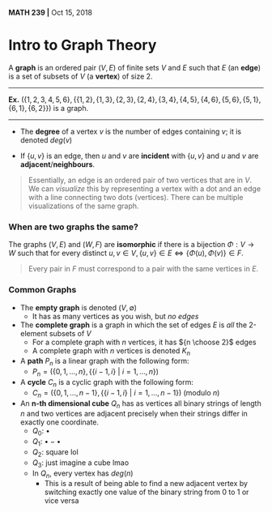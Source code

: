 __MATH 239 |__ Oct 15, 2018

# Intro to Graph Theory

A __graph__ is an ordered pair $(V, E)$ of finite sets $V$ and $E$ such that $E$ (an __edge__) is a set of subsets of $V$ (a __vertex__) of size 2.

------

__Ex.__ $(\{1, 2, 3, 4, 5, 6\}, \{\{1, 2\}, \{1, 3\}, \{2, 3\}, \{2, 4\}, \{3, 4\}, \{4, 5\}, \{4, 6\}, \{5, 6\}, \{5, 1\}, \{6, 1\}, \{6, 2\}\})$ is a graph.

------

- The __degree__ of a vertex $v$ is the number of edges containing $v$; it is denoted $deg(v)$

- If $\{u, v\}$ is an edge, then $u$ and $v$ are __incident__ with $\{u, v\}$ and $u$ and $v$ are __adjacent__/__neighbours__.

> Essentially, an edge is an ordered pair of two vertices that are in $V$. We can _visualize_ this by representing a vertex with a dot and an edge with a line connecting two dots (vertices). There can be multiple visualizations of the same graph.



### When are two graphs the same?

The graphs $(V, E)$ and $(W, F)$ are __isomorphic__ if there is a bijection $\Phi:V \rightarrow W$ such that for every distinct $u ,v \in V, \{u, v\} \in E \Longleftrightarrow \{\Phi (u), \Phi (v)\} \in F$.  

> Every pair in $F$ must correspond to a pair with the same vertices in $E$.



### Common Graphs

- The __empty graph__ is denoted $(V, \emptyset)$
  - It has as many vertices as you wish, but _no edges_
- The __complete graph__ is a graph in which the set of edges $E$ is _all_ the 2-element subsets of $V$
  - For a complete graph with $n$ vertices, it has ${n \choose 2}$ edges
  - A complete graph with $n$ vertices is denoted $K_n$
- A __path__ $P_n$ is a linear graph with the following form:
  - $P_n = (\{0, 1, ..., n\}, \{\{i - 1, i\} \ |\ i = 1 , ... , n\})​$
- A __cycle__ $C_n$ is a cyclic graph with the following form:
  - $C_n = (\{0, 1, ..., n - 1\}, \{\{i - 1, i\} \ |\ i = 1 , ... , n - 1\})$ (modulo $n$) 
- An __n-th dimensional cube__ $Q_n$ has as vertices all binary strings of length $n$ and two vertices are adjacent precisely when their strings differ in exactly one coordinate. 
  - $Q_0$:  $\bullet$
  - $Q_1$:  $\bullet -\bullet$
  - $Q_2$:  square lol
  - $Q_3$:  just imagine a cube lmao
  - In $Q_n$, every vertex has $deg(n)$
    - This is a result of being able to find a new adjacent vertex by switching exactly one value of the binary string from $0$ to $1$ or vice versa 

